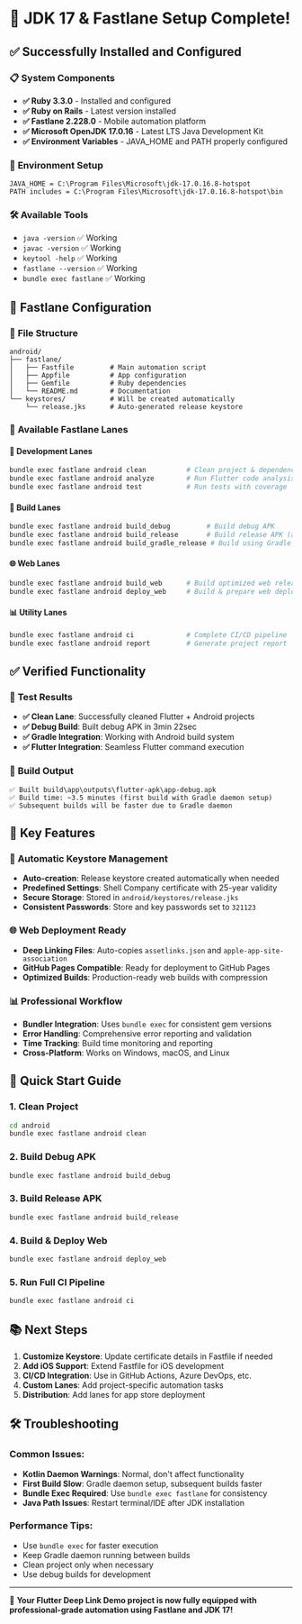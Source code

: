 # 🎉 JDK 17 & Fastlane Setup Complete!

## ✅ Successfully Installed and Configured

### 📋 **System Components**
- **✅ Ruby 3.3.0** - Installed and configured
- **✅ Ruby on Rails** - Latest version installed  
- **✅ Fastlane 2.228.0** - Mobile automation platform
- **✅ Microsoft OpenJDK 17.0.16** - Latest LTS Java Development Kit
- **✅ Environment Variables** - JAVA_HOME and PATH properly configured

### 🔧 **Environment Setup**
```
JAVA_HOME = C:\Program Files\Microsoft\jdk-17.0.16.8-hotspot
PATH includes = C:\Program Files\Microsoft\jdk-17.0.16.8-hotspot\bin
```

### 🛠️ **Available Tools**
- `java -version` ✅ Working
- `javac -version` ✅ Working  
- `keytool -help` ✅ Working
- `fastlane --version` ✅ Working
- `bundle exec fastlane` ✅ Working

## 🚀 **Fastlane Configuration**

### 📁 **File Structure**
```
android/
├── fastlane/
│   ├── Fastfile         # Main automation script
│   ├── Appfile          # App configuration
│   ├── Gemfile          # Ruby dependencies
│   └── README.md        # Documentation
└── keystores/           # Will be created automatically
    └── release.jks      # Auto-generated release keystore
```

### 🎯 **Available Fastlane Lanes**

#### 🧹 **Development Lanes**
```bash
bundle exec fastlane android clean          # Clean project & dependencies
bundle exec fastlane android analyze        # Run Flutter code analysis  
bundle exec fastlane android test           # Run tests with coverage
```

#### 🔨 **Build Lanes**
```bash
bundle exec fastlane android build_debug         # Build debug APK
bundle exec fastlane android build_release       # Build release APK (auto-creates keystore)
bundle exec fastlane android build_gradle_release # Build using Gradle with signing
```

#### 🌐 **Web Lanes**
```bash
bundle exec fastlane android build_web      # Build optimized web release
bundle exec fastlane android deploy_web     # Build & prepare web deployment
```

#### 📊 **Utility Lanes**
```bash
bundle exec fastlane android ci             # Complete CI/CD pipeline
bundle exec fastlane android report         # Generate project report
```

## ✅ **Verified Functionality**

### 🧪 **Test Results**
- **✅ Clean Lane**: Successfully cleaned Flutter + Android projects
- **✅ Debug Build**: Built debug APK in 3min 22sec
- **✅ Gradle Integration**: Working with Android build system
- **✅ Flutter Integration**: Seamless Flutter command execution

### 📱 **Build Output**
```
✅ Built build\app\outputs\flutter-apk\app-debug.apk
✅ Build time: ~3.5 minutes (first build with Gradle daemon setup)
✅ Subsequent builds will be faster due to Gradle daemon
```

## 🎯 **Key Features**

### 🔐 **Automatic Keystore Management**
- **Auto-creation**: Release keystore created automatically when needed
- **Predefined Settings**: Shell Company certificate with 25-year validity
- **Secure Storage**: Stored in `android/keystores/release.jks`
- **Consistent Passwords**: Store and key passwords set to `321123`

### 🌐 **Web Deployment Ready**
- **Deep Linking Files**: Auto-copies `assetlinks.json` and `apple-app-site-association`
- **GitHub Pages Compatible**: Ready for deployment to GitHub Pages
- **Optimized Builds**: Production-ready web builds with compression

### 📊 **Professional Workflow**
- **Bundler Integration**: Uses `bundle exec` for consistent gem versions
- **Error Handling**: Comprehensive error reporting and validation
- **Time Tracking**: Build time monitoring and reporting
- **Cross-Platform**: Works on Windows, macOS, and Linux

## 🚀 **Quick Start Guide**

### 1. **Clean Project**
```bash
cd android
bundle exec fastlane android clean
```

### 2. **Build Debug APK**
```bash
bundle exec fastlane android build_debug
```

### 3. **Build Release APK**
```bash
bundle exec fastlane android build_release
```

### 4. **Build & Deploy Web**
```bash
bundle exec fastlane android deploy_web
```

### 5. **Run Full CI Pipeline**
```bash
bundle exec fastlane android ci
```

## 📚 **Next Steps**

1. **Customize Keystore**: Update certificate details in Fastfile if needed
2. **Add iOS Support**: Extend Fastfile for iOS development
3. **CI/CD Integration**: Use in GitHub Actions, Azure DevOps, etc.
4. **Custom Lanes**: Add project-specific automation tasks
5. **Distribution**: Add lanes for app store deployment

## 🛠️ **Troubleshooting**

### Common Issues:
- **Kotlin Daemon Warnings**: Normal, don't affect functionality
- **First Build Slow**: Gradle daemon setup, subsequent builds faster  
- **Bundle Exec Required**: Use `bundle exec fastlane` for consistency
- **Java Path Issues**: Restart terminal/IDE after JDK installation

### Performance Tips:
- Use `bundle exec` for faster execution
- Keep Gradle daemon running between builds
- Clean project only when necessary
- Use debug builds for development

---

🎉 **Your Flutter Deep Link Demo project is now fully equipped with professional-grade automation using Fastlane and JDK 17!**
